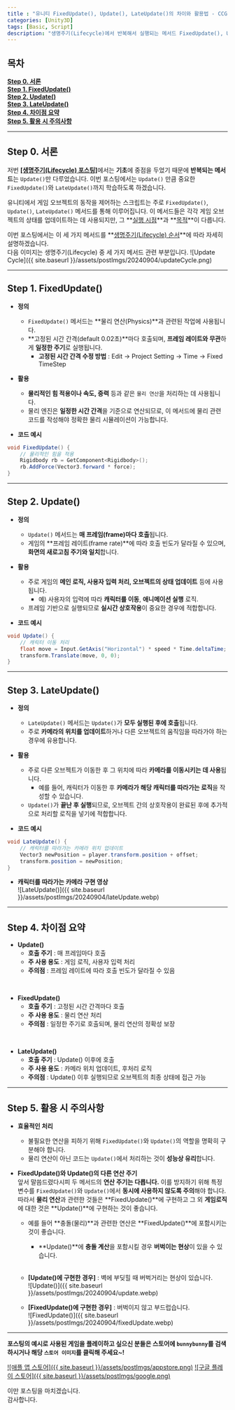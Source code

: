 ```yaml
---
title : "유니티 FixedUpdate(), Update(), LateUpdate()의 차이와 활용법 - CCGrape"
categories: [Unity3D]
tags: [Basic, Script]
description: "생명주기(Lifecycle)에서 반복해서 실행되는 메서드 FixedUpdate(), Update(), LateUpdate()에 대해서 알아봅니다."
---
```


## 목차
**[Step 0. 서론](#step-0-서론)<br/>**
**[Step 1. FixedUpdate()](#step-1-fixedupdate)<br/>**
**[Step 2. Update()](#step-2-update)<br/>**
**[Step 3. LateUpdate()](#step-3-lateupdate)<br/>**
**[Step 4. 차이점 요약](#step-4-차이점-요약)<br/>**
**[Step 5. 활용 시 주의사항](#step-5-활용-시-주의사항)<br/>**

---
## Step 0. 서론 

저번 [**[생명주기(Lifecycle) 포스팅]**](https://cottoncandygrape.github.io/posts/Unity-Lifecycle/)에서는 **기초**에 중점을 두었기 때문에 **반복되는 메서드**는 `Update()`만 다루었습니다.
이번 포스팅에서는 `Update()` 만큼 중요한 `FixedUpdate()`와 `LateUpdate()`까지 학습하도록 하겠습니다.

유니티에서 게임 오브젝트의 동작을 제어하는 스크립트는 주로 `FixedUpdate()`, `Update()`, `LateUpdate()` 메서드를 통해 이루어집니다. 이 메서드들은 각각 게임 오브젝트의 상태를 업데이트하는 데 사용되지만, 그 **<u>실행 시점</u>**과 **<u>목적</u>**이 다릅니다.

이번 포스팅에서는 이 세 가지 메서드를 **<u>생명주기(Lifecycle) 순서</u>**에 따라 자세히 설명하겠습니다.     
다음 이미지는 생명주기(Lifecycle) 중 세 가지 메서드 관련 부분입니다.
![Update Cycle]({{ site.baseurl }}/assets/postImgs/20240904/updateCycle.png)

---
## Step 1. FixedUpdate()

- **정의**
    - `FixedUpdate()` 메서드는 **물리 연산(Physics)**과 관련된 작업에 사용됩니다. 
    - **고정된 시간 간격(default 0.02초)**마다 호출되며, **프레임 레이트와 무관**하게 **일정한 주기**로 실행됩니다.
        - **고정된 시간 간격 수정 방법** : Edit → Project Setting → Time → Fixed TimeStep

- **활용**
    - **물리적인 힘 적용이나 속도, 중력** 등과 같은 `물리 연산`을 처리하는 데 사용됩니다. 
    - 물리 엔진은 **일정한 시간 간격**을 기준으로 연산되므로, 이 메서드에 물리 관련 코드를 작성해야 정확한 물리 시뮬레이션이 가능합니다.

- **코드 예시** 
```cs
void FixedUpdate() {
    // 물리적인 힘을 적용
    Rigidbody rb = GetComponent<Rigidbody>();
    rb.AddForce(Vector3.forward * force);
}
```

---
## Step 2. Update()

- **정의**
    - `Update()` 메서드는 **매 프레임(frame)마다 호출**됩니다. 
    - 게임의 **프레임 레이트(frame rate)**에 따라 호출 빈도가 달라질 수 있으며, **화면의 새로고침 주기와 일치**합니다.

- **활용**
    - 주로 게임의 **메인 로직, 사용자 입력 처리, 오브젝트의 상태 업데이트** 등에 사용됩니다.
        - 예) 사용자의 입력에 따라 **캐릭터를 이동**, **애니메이션 실행** 로직.
    - 프레임 기반으로 실행되므로 **실시간 상호작용**이 중요한 경우에 적합합니다.

- **코드 예시**
```cs
void Update() {
    // 캐릭터 이동 처리
    float move = Input.GetAxis("Horizontal") * speed * Time.deltaTime;
    transform.Translate(move, 0, 0);
}
```

---
## Step 3. LateUpdate()

- **정의**
    - `LateUpdate()` 메서드는 `Update()`가 **모두 실행된 후에 호출**됩니다. 
    - 주로 **카메라의 위치를 업데이트**하거나 다른 오브젝트의 움직임을 따라가야 하는 경우에 유용합니다.

- **활용**
    - 주로 다른 오브젝트가 이동한 후 그 위치에 따라 **카메라를 이동시키는 데 사용**됩니다. 
        - 예를 들어, 캐릭터가 이동한 후 **카메라가 해당 캐릭터를 따라가는 로직**을 작성할 수 있습니다.
    - `Update()`가 **끝난 후 실행**되므로, 오브젝트 간의 상호작용이 완료된 후에 추가적으로 처리할 로직을 넣기에 적합합니다.

- **코드 예시**
```cs
void LateUpdate() {
    // 캐릭터를 따라가는 카메라 위치 업데이트
    Vector3 newPosition = player.transform.position + offset;
    transform.position = newPosition;
}
```

- **캐릭터를 따라가는 카메라 구현 영상**    
![LateUpdate()]({{ site.baseurl }}/assets/postImgs/20240904/lateUpdate.webp)

---
## Step 4. 차이점 요약

- **Update()**
    - **호출 주기** : 매 프레임마다 호출
    - **주 사용 용도** : 게임 로직, 사용자 입력 처리
    - **주의점** : 프레임 레이트에 따라 호출 빈도가 달라질 수 있음      
<br/>

- **FixedUpdate()**
    - **호출 주기** : 고정된 시간 간격마다 호출
    - **주 사용 용도** : 물리 연산 처리
    - **주의점** : 일정한 주기로 호출되며, 물리 연산의 정확성 보장      
<br/>

- **LateUpdate()**
    - **호출 주기** : Update() 이후에 호출
    - **주 사용 용도** : 카메라 위치 업데이트, 후처리 로직 
    - **주의점** : Update() 이후 실행되므로 오브젝트의 최종 상태에 접근 가능

---
## Step 5. 활용 시 주의사항

- **효율적인 처리** 
    - 불필요한 연산을 피하기 위해 `FixedUpdate()`와 `Update()`의 역할을 명확히 구분해야 합니다. 
    - 물리 연산이 아닌 코드는 `Update()`에서 처리하는 것이 **성능상 유리**합니다.

- **FixedUpdate()와 Update()의 다른 연산 주기**     
앞서 말씀드렸다시피 두 메서드의 **연산 주기는 다릅니다.** 이를 방지하기 위해 특정 변수를 `FixedUpdate()`와 `Update()`에서 **동시에 사용하지 않도록 주의**해야 합니다.      
따라서 **물리 연산**과 관련한 것들은 **FixedUpdate()**에 구현하고 그 외 **게임로직**에 대한 것은 **Update()**에 구현하는 것이 좋습니다.

    - 예를 들어 **충돌(물리)**과 관련한 연산은 **FixedUpdate()**에 포함시키는 것이 좋습니다.
        - **Update()**에 **충돌 계산**을 포함시킬 경우 **버벅이는 현상**이 있을 수 있습니다.    
        <br/>

    - **[Update()에 구현한 경우]** : 벽에 부딪힐 때 버벅거리는 현상이 있습니다.      
    ![Update()]({{ site.baseurl }}/assets/postImgs/20240904/update.webp)
    - **[FixedUpdate()에 구현한 경우]** : 버벅이지 않고 부드럽습니다.     
    ![FixedUpdate()]({{ site.baseurl }}/assets/postImgs/20240904/fixedUpdate.webp)      

---
**포스팅의 예시로 사용된 게임을 플레이하고 싶으신 분들은 스토어에 `bunnybunny`를 검색하시거나 해당 `스토어 이미지`를 클릭해 주세요~!**


[![애플 앱 스토어]({{ site.baseurl }}/assets/postImgs/appstore.png)](https://apps.apple.com/kr/app/bunnybunny-io/id6504274647?platform=iphone)
[![구글 플레이 스토어]({{ site.baseurl }}/assets/postImgs/google.png)](https://play.google.com/store/apps/details?id=com.ccGrape.BunnyBunny)

이만 포스팅을 마치겠습니다.     
감사합니다.